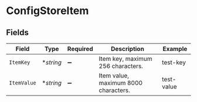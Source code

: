 # ConfigStoreItem


## Fields

| Field                                | Type                                 | Required                             | Description                          | Example                              |
| ------------------------------------ | ------------------------------------ | ------------------------------------ | ------------------------------------ | ------------------------------------ |
| `ItemKey`                            | **string*                            | :heavy_minus_sign:                   | Item key, maximum 256 characters.    | test-key                             |
| `ItemValue`                          | **string*                            | :heavy_minus_sign:                   | Item value, maximum 8000 characters. | test-value                           |